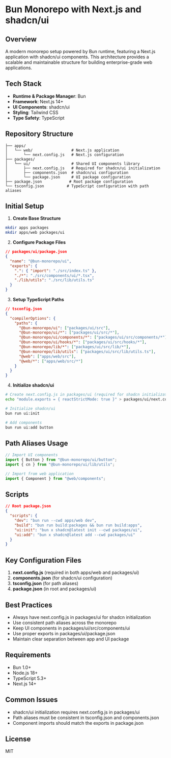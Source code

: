 # Bun Monorepo with Next.js and shadcn/ui

## Overview
A modern monorepo setup powered by Bun runtime, featuring a Next.js application with shadcn/ui components. This architecture provides a scalable and maintainable structure for building enterprise-grade web applications.

## Tech Stack
- **Runtime & Package Manager**: Bun
- **Framework**: Next.js 14+
- **UI Components**: shadcn/ui
- **Styling**: Tailwind CSS
- **Type Safety**: TypeScript

## Repository Structure
```
├── apps/
│   └── web/                 # Next.js application
│       └── next.config.js   # Next.js configuration
├── packages/
│   └── ui/                  # Shared UI components library
│       ├── next.config.js   # Required for shadcn/ui initialization
│       ├── components.json  # shadcn/ui configuration
│       └── package.json     # UI package configuration
├── package.json            # Root package configuration
└── tsconfig.json          # TypeScript configuration with path aliases
```

## Initial Setup
1. **Create Base Structure**
```bash
mkdir apps packages
mkdir apps/web packages/ui
```

2. **Configure Package Files**
```json
// packages/ui/package.json
{
  "name": "@bun-monorepo/ui",
  "exports": {
    ".": { "import": "./src/index.ts" },
    "./*": "./src/components/ui/*.tsx",
    "./lib/utils": "./src/lib/utils.ts"
  }
}
```

3. **Setup TypeScript Paths**
```json
// tsconfig.json
{
  "compilerOptions": {
    "paths": {
      "@bun-monorepo/ui": ["packages/ui/src"],
      "@bun-monorepo/ui/*": ["packages/ui/src/*"],
      "@bun-monorepo/ui/components/*": ["packages/ui/src/components/*"],
      "@bun-monorepo/ui/hooks/*": ["packages/ui/src/hooks/*"],
      "@bun-monorepo/lib/*": ["packages/ui/src/lib/*"],
      "@bun-monorepo/lib/utils": ["packages/ui/src/lib/utils.ts"],
      "@web": ["apps/web/src"],
      "@web/*": ["apps/web/src/*"]
    }
  }
}
```

4. **Initialize shadcn/ui**
```bash
# Create next.config.js in packages/ui (required for shadcn initialization)
echo "module.exports = { reactStrictMode: true }" > packages/ui/next.config.js

# Initialize shadcn/ui
bun run ui:init

# Add components
bun run ui:add button
```

## Path Aliases Usage
```typescript
// Import UI components
import { Button } from "@bun-monorepo/ui/button";
import { cn } from "@bun-monorepo/ui/lib/utils";

// Import from web application
import { Component } from "@web/components";
```

## Scripts
```json
// Root package.json
{
  "scripts": {
    "dev": "bun run --cwd apps/web dev",
    "build": "bun run build:packages && bun run build:apps",
    "ui:init": "bun x shadcn@latest init --cwd packages/ui",
    "ui:add": "bun x shadcn@latest add --cwd packages/ui"
  }
}
```

## Key Configuration Files
1. **next.config.js** (required in both apps/web and packages/ui)
2. **components.json** (for shadcn/ui configuration)
3. **tsconfig.json** (for path aliases)
4. **package.json** (in root and packages/ui)

## Best Practices
- Always have next.config.js in packages/ui for shadcn initialization
- Use consistent path aliases across the monorepo
- Keep UI components in packages/ui/src/components/ui
- Use proper exports in packages/ui/package.json
- Maintain clear separation between app and UI package

## Requirements
- Bun 1.0+
- Node.js 18+
- TypeScript 5.3+
- Next.js 14+

## Common Issues
- shadcn/ui initialization requires next.config.js in packages/ui
- Path aliases must be consistent in tsconfig.json and components.json
- Component imports should match the exports in package.json

## License
MIT